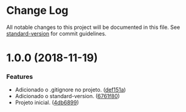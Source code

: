 # Change Log

All notable changes to this project will be documented in this file. See [standard-version](https://github.com/conventional-changelog/standard-version) for commit guidelines.

<a name="1.0.0"></a>
# 1.0.0 (2018-11-19)


### Features

* Adicionado o .gitignore no projeto. ([def151a](https://github.com/danielso2007/leitura_arquivo_node/commit/def151a))
* Adicionado o standard-version. ([6761f80](https://github.com/danielso2007/leitura_arquivo_node/commit/6761f80))
* Projeto inicial. ([4db6899](https://github.com/danielso2007/leitura_arquivo_node/commit/4db6899))
